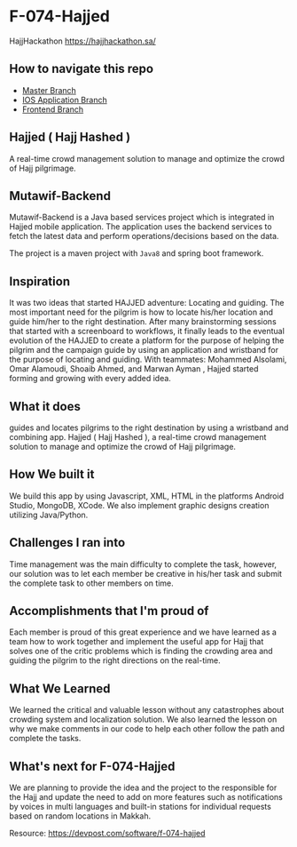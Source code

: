 # F-074-Hajjed
HajjHackathon
https://hajjhackathon.sa/ 

## How to navigate this repo
- [Master Branch](https://github.com/oalamoudi/F-074-Hajjed)
- [IOS Application Branch](https://github.com/oalamoudi/F-074-Hajjed/tree/ios)
- [Frontend Branch](https://github.com/oalamoudi/F-074-Hajjed/tree/frontend)

## Hajjed ( Hajj Hashed )
A real-time crowd management solution to manage and optimize the crowd of Hajj pilgrimage.

## Mutawif-Backend
Mutawif-Backend is a Java based services project which is integrated in Hajjed mobile application. The application uses the backend services to fetch the latest data and perform operations/decisions based on the data.

The project is a maven project with `Java8` and spring boot framework.



## Inspiration
It was two ideas that started HAJJED adventure: Locating and guiding. The most important need for the pilgrim is how to locate his/her location and guide him/her to the right destination. After many brainstorming sessions that started with a screenboard to workflows, it finally leads to the eventual evolution of the HAJJED to create a platform for the purpose of helping the pilgrim and the campaign guide by using an application and wristband for the purpose of locating and guiding. With teammates: Mohammed Alsolami, Omar Alamoudi, Shoaib Ahmed, and Marwan Ayman , Hajjed started forming and growing with every added idea.

## What it does
guides and locates pilgrims to the right destination by using a wristband and combining app. Hajjed ( Hajj Hashed ), a real-time crowd management solution to manage and optimize the crowd of Hajj pilgrimage.

## How We built it
We build this app by using Javascript, XML, HTML in the platforms Android Studio, MongoDB, XCode. We also implement graphic designs creation utilizing Java/Python. 

## Challenges I ran into
Time management was the main difficulty to complete the task, however, our solution was to let each member be creative in his/her task and submit the complete task to other members on time.  

## Accomplishments that I'm proud of
Each member is proud of this great experience and we have learned as a team how to work together and implement the useful app for Hajj that solves one of the critic problems which is finding the crowding area and guiding the pilgrim to the right directions on the real-time.  

## What We Learned
We learned the critical and valuable lesson without any catastrophes about crowding system and localization solution. We also learned the lesson on why we make comments in our code to help each other follow the path and complete the tasks. 

## What's next for F-074-Hajjed
We are planning to provide the idea and the project to the responsible for the Hajj and update the need to add on more features such as notifications by voices in multi languages and built-in stations for individual requests based on random locations in Makkah.

Resource: 
https://devpost.com/software/f-074-hajjed

